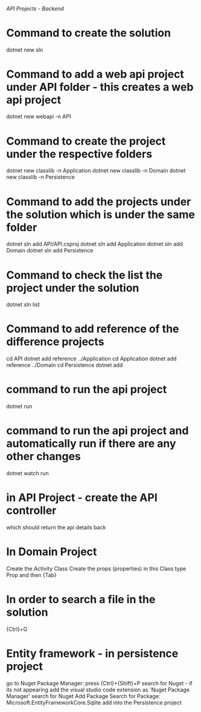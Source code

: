 ###### API Projects - Backend ######

# Command to create the solution
dotnet new sln

# Command to add a web api project under API folder - this creates a web api project
dotnet new webapi -n API

# Command to create the project under the respective folders
dotnet new classlib -n Application
dotnet new classlib -n Domain
dotnet new classlib -n Persistence

# Command to add the projects under the solution which is under the same folder
dotnet sln add API/API.csproj
dotnet sln add Application
dotnet sln add Domain
dotnet sln add Persistence

# Command to check the list the project under the solution
dotnet sln list

# Command to add reference of the difference projects
cd API
dotnet add reference ../Application
cd Application
dotnet add reference ../Domain
cd Persistence
dotnet add

# command to run the api project
dotnet run

# command to run the api project and automatically run if there are any other changes
dotnet watch run 

# in API Project - create the API controller 
which should return the api details back

# In Domain Project 
Create the Activity Class
Create the props (properties) in this Class
type Prop and then {Tab} 

# In order to search a file in the solution 
{Ctrl}+G

# Entity framework - in persistence project
go to Nuget Package Manager: press {Ctrl}+{Shift}+P
search for Nuget - if its not appearing add the visual studio code extension as 'Nuget Package Manager'
search for Nuget Add Package
Search for Package: Microsoft.EntityFrameworkCore.Sqlite
add into the Persistence project
